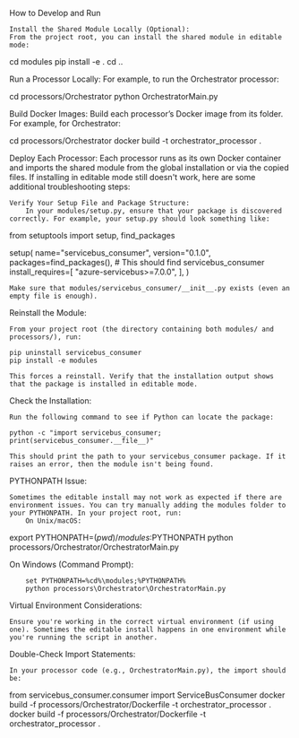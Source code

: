 How to Develop and Run

    Install the Shared Module Locally (Optional):
    From the project root, you can install the shared module in editable mode:

cd modules
pip install -e .
cd ..

Run a Processor Locally:
For example, to run the Orchestrator processor:

cd processors/Orchestrator
python OrchestratorMain.py

Build Docker Images:
Build each processor’s Docker image from its folder. For example, for Orchestrator:

cd processors/Orchestrator
docker build -t orchestrator_processor .

Deploy Each Processor:
Each processor runs as its own Docker container and imports the shared module from the global installation or via the copied files.
If installing in editable mode still doesn't work, here are some additional troubleshooting steps:

    Verify Your Setup File and Package Structure:
        In your modules/setup.py, ensure that your package is discovered correctly. For example, your setup.py should look something like:

from setuptools import setup, find_packages

setup(
    name="servicebus_consumer",
    version="0.1.0",
    packages=find_packages(),  # This should find servicebus_consumer
    install_requires=[
        "azure-servicebus>=7.0.0",
    ],
)

    Make sure that modules/servicebus_consumer/__init__.py exists (even an empty file is enough).

Reinstall the Module:

    From your project root (the directory containing both modules/ and processors/), run:

    pip uninstall servicebus_consumer
    pip install -e modules

    This forces a reinstall. Verify that the installation output shows that the package is installed in editable mode.

Check the Installation:

    Run the following command to see if Python can locate the package:

    python -c "import servicebus_consumer; print(servicebus_consumer.__file__)"

    This should print the path to your servicebus_consumer package. If it raises an error, then the module isn't being found.

PYTHONPATH Issue:

    Sometimes the editable install may not work as expected if there are environment issues. You can try manually adding the modules folder to your PYTHONPATH. In your project root, run:
        On Unix/macOS:

export PYTHONPATH=$(pwd)/modules:$PYTHONPATH
python processors/Orchestrator/OrchestratorMain.py

On Windows (Command Prompt):

        set PYTHONPATH=%cd%\modules;%PYTHONPATH%
        python processors\Orchestrator\OrchestratorMain.py

Virtual Environment Considerations:

    Ensure you're working in the correct virtual environment (if using one). Sometimes the editable install happens in one environment while you're running the script in another.

Double-Check Import Statements:

    In your processor code (e.g., OrchestratorMain.py), the import should be:

from servicebus_consumer.consumer import ServiceBusConsumer
docker build -f processors/Orchestrator/Dockerfile -t orchestrator_processor .
docker build -f processors/Orchestrator/Dockerfile -t orchestrator_processor .
